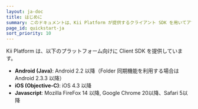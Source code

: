 ```yaml
---
layout: ja-doc
title: はじめに
summary: このドキュメントは、Kii Platform が提供するクライアント SDK を用いてアプリケーション開発を行うために必要な手順を説明します。
page_id: quickstart-ja
sort_priority: 10
---
```


Kii Platform は、以下のプラットフォーム向けに Client SDK を提供しています。

* **Android (Java)**: Android 2.2 以降（Folder 同期機能を利用する場合は Android 2.3.3 以降）
* **iOS (Objective-C)**: iOS 4.3 以降
* **Javascript**: Mozilla FireFox 14 以降, Google Chrome 20以降、Safari 5以降

